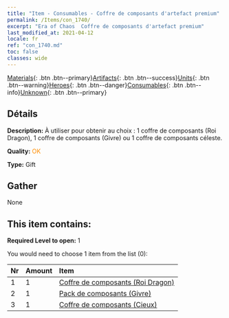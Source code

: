 ```yaml
---
title: "Item - Consumables - Coffre de composants d'artefact premium"
permalink: /Items/con_1740/
excerpt: "Era of Chaos  Coffre de composants d'artefact premium"
last_modified_at: 2021-04-12
locale: fr
ref: "con_1740.md"
toc: false
classes: wide
---
```

 [Materials](/fr/Items/){: .btn .btn--primary}[Artifacts](/fr/Items/Artifacts/){: .btn .btn--success}[Units](/fr/Items/Units/){: .btn .btn--warning}[Heroes](/fr/Items/Heroes/){: .btn .btn--danger}[Consumables](/fr/Items/Consumables/){: .btn .btn--info}[Unknown](/fr/Items/Unknown/){: .btn .btn--primary}

## Détails
 **Description:** À utiliser pour obtenir au choix : 1 coffre de composants (Roi Dragon), 1 coffre de composants (Givre) ou 1 coffre de composants céleste.

 **Quality:** <span style="color: #FF8C00">OK</span>

 **Type:** Gift

## Gather

  None

## This item contains:

 **Required Level to open:** 1

 You would need to choose 1 item from the list (0):

  | Nr | Amount |     Item    |
  |:---|:-------|:------------|
  | 1 | 1 | [Coffre de composants (Roi Dragon)](/fr/Items/con_1348/) | 
  | 2 | 1 | [Pack de composants (Givre)](/fr/Items/con_1352/) | 
  | 3 | 1 | [Coffre de composants (Cieux)](/fr/Items/con_1354/) | 
